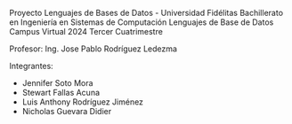 Proyecto Lenguajes de Bases de Datos - Universidad Fidélitas 
Bachillerato en Ingeniería en Sistemas de Computación 
Lenguajes de Base de Datos Campus Virtual 2024 Tercer Cuatrimestre 

Profesor:  Ing. Jose Pablo Rodríguez Ledezma

Integrantes: 
* Jennifer Soto Mora 
* Stewart Fallas Acuna 
* Luis Anthony Rodríguez Jiménez 
* Nicholas Guevara Didier 
